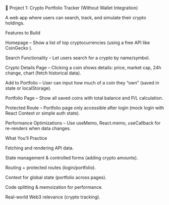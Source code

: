 🚀 Project 1: Crypto Portfolio Tracker (Without Wallet Integration)

A web app where users can search, track, and simulate their crypto holdings.

Features to Build

Homepage – Show a list of top cryptocurrencies (using a free API like CoinGecko
).

Search Functionality – Let users search for a crypto by name/symbol.

Crypto Details Page – Clicking a coin shows details: price, market cap, 24h change, chart (fetch historical data).

Add to Portfolio – User can input how much of a coin they “own” (saved in state or localStorage).

Portfolio Page – Show all saved coins with total balance and P/L calculation.

Protected Route – Portfolio page only accessible after login (mock login with React Context or simple auth state).

Performance Optimizations – Use useMemo, React.memo, useCallback for re-renders when data changes.

What You’ll Practice

Fetching and rendering API data.

State management & controlled forms (adding crypto amounts).

Routing + protected routes (login/portfolio).

Context for global state (portfolio across pages).

Code splitting & memoization for performance.

Real-world Web3 relevance (crypto tracking).
